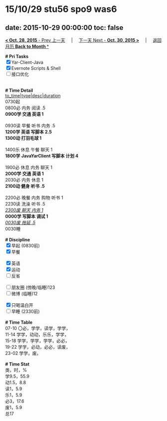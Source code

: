 # 15/10/29 stu56 spo9 was6

date: 2015-10-29 00:00:00
toc: false
---
[**< Oct. 28, 2015** - Prev 上一天](/lifelogs/2015/10/d28.md) &nbsp; &nbsp; | &nbsp; &nbsp; [下一天 Next - **Oct. 30, 2015 >**](/lifelogs/2015/10/d30.md) &nbsp; &nbsp; |  &nbsp; &nbsp; [返回月历 **Back to Month ^**](/lifelogs/2015/10/index.md)
<br/><div><b># Pri Tasks</b></div><div><input checked="true" type="checkbox"/>Yar-Client-Java</div><div><input checked="true" type="checkbox"/>Evernote Scripts &amp; Shell</div><div><input type="checkbox"/>接口优化</div><div><br/></div><div><br/></div><div><b># Time Detail</b></div><div><u>to_time|type|desc|duration</u></div><div>0730起</div><div>0800必 内务 阅读 .5</div><div><b>0900学 交通 英语 1</b></div><div><br/></div><div>0930读 早餐 听书 内务 .5</div><div><b>1200学 英语 写脚本 2.5</b></div><div><b>1300动 打羽毛球 1</b></div><div><br/></div><div>1400乐 休息 午餐 聊天 1</div><div><b>1800学</b> <b>Java</b><b>YarClient 写脚本 计划 4</b></div><div><br/></div><div>1900必 休息 内务 聊天 1</div><div><b>2000学</b> <b>交通 英语 1</b></div><div>2030必 内务 休息 1</div><div><b>2100动 健身 听书 .5</b></div><div><br/></div><div>2200必 晚餐 内务 购物 听书 1</div><div>2230读 洗澡 听书 .5</div><div><u><i>2300废 聊天 内务 1</i></u><br/></div><div><b>0000学 写脚本 调试 1</b></div><div><u><i>0030废 拖延 .5</i></u></div><div>0030睡</div><div><br/></div><div><b># Discipline</b></div><div><input checked="true" type="checkbox"/>早起 (0830前)</div><div><input checked="true" type="checkbox"/>早餐</div><div><br/></div><div><input checked="true" type="checkbox"/>英语</div><div><input checked="true" type="checkbox"/>运动</div><div><input type="checkbox"/>反省</div><div><br/></div><div><input type="checkbox"/>朋友圈 (傍晚/临睡)123</div><div><input type="checkbox"/>微博 (临睡)12</div><div><br/></div><div><input checked="true" type="checkbox"/>只喝温白开</div><div><input type="checkbox"/>早睡 (2330前)</div><div><br/></div><div><b># Time Table</b></div><div>07-10 〇必，学学，读学，学学，</div><div>11-14 学学，动动，乐乐，学学，</div><div>15-18 学学，学学，学学，必必，</div><div>19-22 学学，必动，必必，读废，</div><div>23-02 学学，废。</div><div><br/></div><div><b># Time Stat</b></div><div>类，时，%</div><div>学9.5，55.9</div><div>动1.5，8.8</div><div>读1，5.9</div><div>乐1，5.9</div><div>必3，17.6</div><div>废1，5.9</div><div>总17</div><div><br/></div><div><br/></div>
